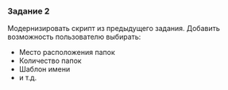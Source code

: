 ### Задание 2

Модернизировать скрипт из предыдущего задания. Добавить возможность пользователю выбирать:
- Место расположения папок
- Количество папок
- Шаблон имени
- и т.д.